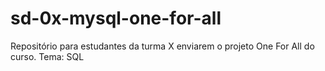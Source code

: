 # sd-0x-mysql-one-for-all
Repositório para estudantes da turma X enviarem o projeto One For All do curso. Tema: SQL
